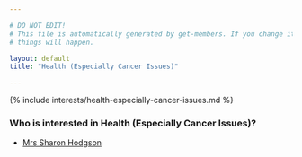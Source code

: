 ```yaml
---

# DO NOT EDIT!
# This file is automatically generated by get-members. If you change it, bad
# things will happen.

layout: default
title: "Health (Especially Cancer Issues)"

---
```


{% include interests/health-especially-cancer-issues.md %}

### Who is interested in Health (Especially Cancer Issues)?


* [Mrs Sharon Hodgson](/members/mrs-sharon-hodgson.html)

